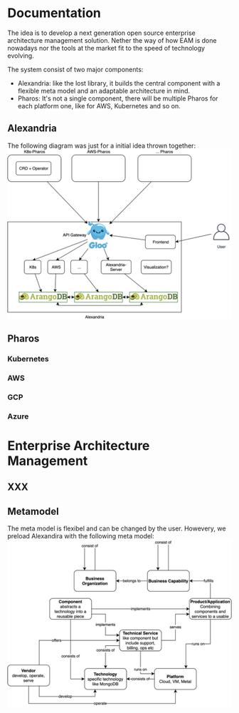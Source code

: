 # Documentation
The idea is to develop a next generation open source enterprise architecture management solution. Nether the way of how EAM is done nowadays nor the tools at the market fit to the speed of technology evolving. 

The system consist of two major components: 
* Alexandria: like the lost library, it builds the central component with a flexible meta model and an adaptable architecture in mind.
* Pharos: It's not a single component, there will be multiple Pharos for each platform one, like for AWS, Kubernetes and so on.

## Alexandria
The following diagram was just for a initial idea thrown together:
![Hihlevel Arch](img/Highlevel.png)

## Pharos
### Kubernetes


### AWS


### GCP


### Azure


# Enterprise Architecture Management
## XXX

## Metamodel
The meta model is flexibel and can be changed by the user. Howevery, we preload Alexandira with the following meta model:
![Meta Model](img/Reference_Model.png)